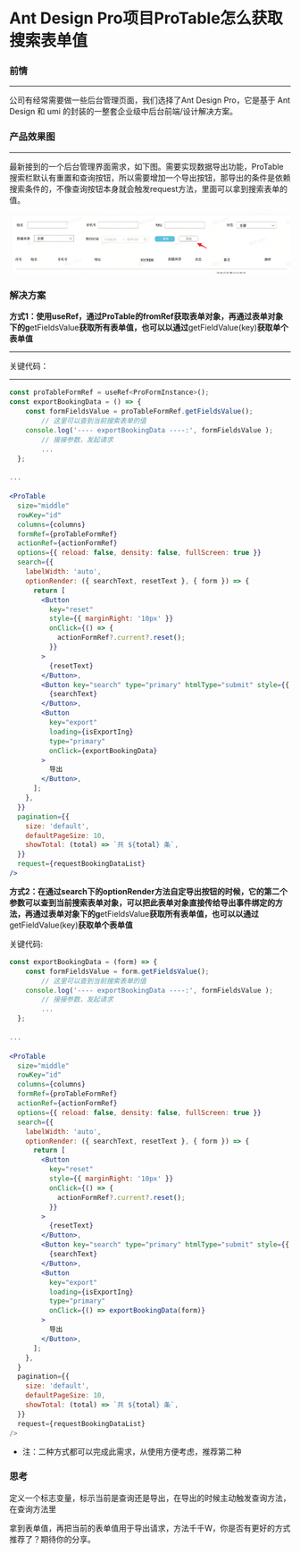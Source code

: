 # Ant Design Pro项目ProTable怎么获取搜索表单值

### 前情

---

公司有经常需要做一些后台管理页面，我们选择了Ant Design Pro，它是基于 Ant Design 和 umi 的封装的一整套企业级中后台前端/设计解决方案。

### 产品效果图

---

最新接到的一个后台管理界面需求，如下图。需要实现数据导出功能，ProTable搜索栏默认有重置和查询按钮，所以需要增加一个导出按钮，那导出的条件是依赖搜索条件的，不像查询按钮本身就会触发request方法，里面可以拿到搜索表单的值。

![Untitled](assets/Untitled.png)

### 解决方案

**方式1：使用useRef，通过ProTable的fromRef获取表单对象，再通过表单对象下的g**etFieldsValue**获取所有表单值，也可以以通过**getFieldValue(key)**获取单个表单值**

---

关键代码：

---

```jsx
const proTableFormRef = useRef<ProFormInstance>();
const exportBookingData = () => {
    const formFieldsValue = proTableFormRef.getFieldsValue();
		// 这里可以查到当前搜索表单的值
    console.log('---- exportBookingData ----:', formFieldsValue );
		// 接接参数，发起请求
		...
  };

...

<ProTable
  size="middle"
  rowKey="id"
  columns={columns}
  formRef={proTableFormRef}
  actionRef={actionFormRef}
  options={{ reload: false, density: false, fullScreen: true }}
  search={{
    labelWidth: 'auto',
    optionRender: ({ searchText, resetText }, { form }) => {
      return [
        <Button
          key="reset"
          style={{ marginRight: '10px' }}
          onClick={() => {
            actionFormRef?.current?.reset();
          }}
        >
          {resetText}
        </Button>,
        <Button key="search" type="primary" htmlType="submit" style={{ marginRight: '10px' }}>
          {searchText}
        </Button>,
        <Button
          key="export"
          loading={isExportIng}
          type="primary"
          onClick={exportBookingData}
        >
          导出
        </Button>,
      ];
    },
  }}
  pagination={{
    size: 'default',
    defaultPageSize: 10,
    showTotal: (total) => `共 ${total} 条`,
  }}
  request={requestBookingDataList}
/>
```

**方式2：在通过search下的optionRender方法自定导出按钮的时候，它的第二个参数可以查到当前搜索表单对象，可以把此表单对象直接传给导出事件绑定的方法，再通过表单对象下的g**etFieldsValue**获取所有表单值，也可以以通过**getFieldValue(key)**获取单个表单值**

关键代码:

```jsx
const exportBookingData = (form) => {
    const formFieldsValue = form.getFieldsValue();
		// 这里可以查到当前搜索表单的值
    console.log('---- exportBookingData ----:', formFieldsValue );
		// 接接参数，发起请求
		...
  };

...

<ProTable
  size="middle"
  rowKey="id"
  columns={columns}
  formRef={proTableFormRef}
  actionRef={actionFormRef}
  options={{ reload: false, density: false, fullScreen: true }}
  search={{
    labelWidth: 'auto',
    optionRender: ({ searchText, resetText }, { form }) => {
      return [
        <Button
          key="reset"
          style={{ marginRight: '10px' }}
          onClick={() => {
            actionFormRef?.current?.reset();
          }}
        >
          {resetText}
        </Button>,
        <Button key="search" type="primary" htmlType="submit" style={{ marginRight: '10px' }}>
          {searchText}
        </Button>,
        <Button
          key="export"
          loading={isExportIng}
          type="primary"
          onClick={() => exportBookingData(form)}
        >
          导出
        </Button>,
      ];
    },
  }
  pagination={{
    size: 'default',
    defaultPageSize: 10,
    showTotal: (total) => `共 ${total} 条`,
  }}
  request={requestBookingDataList}
/>
```

- 注：二种方式都可以完成此需求，从使用方便考虑，推荐第二种

### 思考

定义一个标志变量，标示当前是查询还是导出，在导出的时候主动触发查询方法，在查询方法里

拿到表单值，再把当前的表单值用于导出请求，方法千千W，你是否有更好的方式推荐了？期待你的分享。